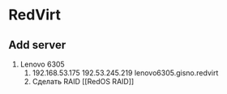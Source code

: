 # RedVirt
## Add server
1. Lenovo 6305
	1. 192.168.53.175 192.53.245.219	lenovo6305.gisno.redvirt
	2. Сделать RAID [[RedOS RAID]]
